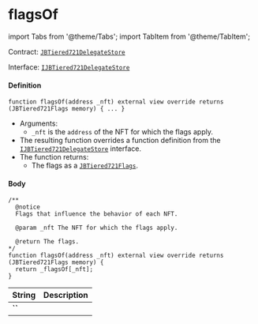 # flagsOf

import Tabs from '@theme/Tabs';
import TabItem from '@theme/TabItem';

Contract: [`JBTiered721DelegateStore`](/dev/api/contracts/or-delegates/jbtiered721delegatestore)

Interface: [`IJBTiered721DelegateStore`](/dev/api/interfaces/ijbtiered721delegatestore)

<Tabs>
<TabItem value="Step by step" label="Step by step">

#### Definition

```
function flagsOf(address _nft) external view override returns (JBTiered721Flags memory) { ... }
```

- Arguments:
  - `_nft` is the `address` of the NFT for which the flags apply.
- The resulting function overrides a function definition from the [`IJBTiered721DelegateStore`](/dev/api/interfaces/ijbtiered721delegatestore) interface.
- The function returns:
  - The flags as a [`JBTiered721Flags`](/dev/api/data-structures/jbtiered721flags).

#### Body

</TabItem>

<TabItem value="Code" label="Code">

```
/** 
  @notice
  Flags that influence the behavior of each NFT.

  @param _nft The NFT for which the flags apply.

  @return The flags.
*/
function flagsOf(address _nft) external view override returns (JBTiered721Flags memory) {
  return _flagsOf[_nft];
}
```

</TabItem>

<TabItem value="Errors" label="Errors">

|String|Description|
|-|-|
|**``**||

</TabItem>

<TabItem value="Bug bounty" label="Bug bounty">

</TabItem>
</Tabs>


